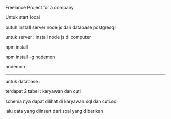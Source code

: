 Freelance Project for a company

Untuk start local 

butuh install server node js dan database postgresql 

untuk server :
install node js di computer

npm install 

npm install -g nodemon

nodemon .

-------

untuk  database :

terdapat 2 tabel : karyawan dan cuti

schema nya dapat dilihat di karyawan.sql dan cuti.sql

lalu data yang diinsert dari soal yang diberikan
